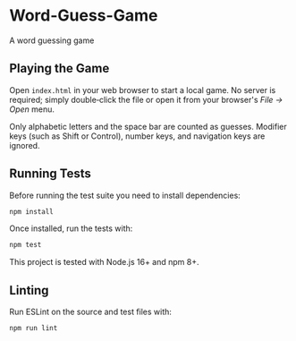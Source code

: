 # Word-Guess-Game
A word guessing game

## Playing the Game

Open `index.html` in your web browser to start a local game. No server is
required; simply double‑click the file or open it from your browser's *File →
Open* menu.

Only alphabetic letters and the space bar are counted as guesses. Modifier keys
(such as Shift or Control), number keys, and navigation keys are ignored.

## Running Tests

Before running the test suite you need to install dependencies:

```bash
npm install
```

Once installed, run the tests with:

```bash
npm test
```

This project is tested with Node.js 16+ and npm 8+.

## Linting

Run ESLint on the source and test files with:

```bash
npm run lint
```
